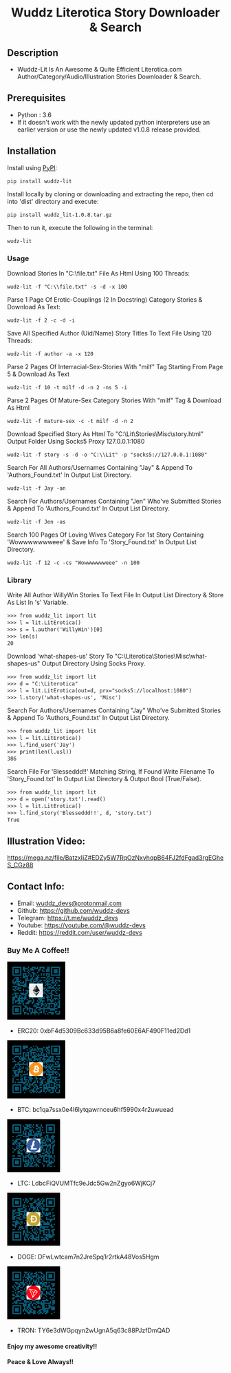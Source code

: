 <h1 align="center">Wuddz Literotica Story Downloader & Search</h1>

## Description
 - Wuddz-Lit Is An Awesome & Quite Efficient Literotica.com Author/Category/Audio/Illustration Stories Downloader & Search.

## Prerequisites
 - Python : 3.6
 - If it doesn't work with the newly updated python interpreters use an earlier version
   or use the newly updated v1.0.8 release provided.

## Installation
Install using [PyPI](https://pypi.org/project/wuddz-lit):
```
pip install wuddz-lit
```
Install locally by cloning or downloading and extracting the repo, then cd into 'dist' directory and execute:
```
pip install wuddz_lit-1.0.8.tar.gz
```
Then to run it, execute the following in the terminal:
```
wudz-lit
```

### Usage
Download Stories In "C:\\file.txt" File As Html Using 100 Threads:
```
wudz-lit -f "C:\\file.txt" -s -d -x 100
```
Parse 1 Page Of Erotic-Couplings (2 In Docstring) Category Stories & Download As Text:
```
wudz-lit -f 2 -c -d -i
```
Save All Specified Author (Uid/Name) Story Titles To Text File Using 120 Threads:
```
wudz-lit -f author -a -x 120
```
Parse 2 Pages Of Interracial-Sex-Stories With "milf" Tag Starting From Page 5 & Download As Text
```
wudz-lit -f 10 -t milf -d -n 2 -ns 5 -i
```
Parse 2 Pages Of Mature-Sex Category Stories With "milf" Tag & Download As Html
```
wudz-lit -f mature-sex -c -t milf -d -n 2
```
Download Specified Story As Html To "C:\\Lit\\Stories\\Misc\\story.html" Output Folder Using Socks5 Proxy 127.0.0.1:1080
```
wudz-lit -f story -s -d -o "C:\\Lit" -p "socks5://127.0.0.1:1080"
```
Search For All Authors/Usernames Containing "Jay" & Append To 'Authors_Found.txt' In Output List Directory.
```
wudz-lit -f Jay -an
```
Search For Authors/Usernames Containing "Jen" Who've Submitted Stories & Append To 'Authors_Found.txt' In Output List Directory.
```
wudz-lit -f Jen -as
```
Search 100 Pages Of Loving Wives Category For 1st Story Containing 'Wowwwwwwweee' & Save Info To 'Story_Found.txt' In Output List Directory.
```
wudz-lit -f 12 -c -cs "Wowwwwwwweee" -n 100
```

### Library
Write All Author WillyWin Stories To Text File In Output List Directory & Store As List In 's' Variable.
```
>>> from wuddz_lit import lit
>>> l = lit.LitErotica()
>>> s = l.author('WillyWin')[0]
>>> len(s)
20
```
Download 'what-shapes-us' Story To "C:\\Literotica\\Stories\\Misc\\what-shapes-us" Output Directory Using Socks Proxy.
```
>>> from wuddz_lit import lit
>>> d = "C:\Literotica"
>>> l = lit.LitErotica(out=d, prx="socks5://localhost:1080")
>>> l.story('what-shapes-us', 'Misc')
```
Search For Authors/Usernames Containing "Jay" Who've Submitted Stories & Append To 'Authors_Found.txt' In Output List Directory.
```
>>> from wuddz_lit import lit
>>> l = lit.LitErotica()
>>> l.find_user('Jay')
>>> print(len(l.usl))
386
```
Search File For 'Blesseddd!!' Matching String, If Found Write Filename To 'Story_Found.txt' In Output List Directory & Output Bool (True/False).
```
>>> from wuddz_lit import lit
>>> d = open('story.txt').read()
>>> l = lit.LitErotica()
>>> l.find_story('Blesseddd!!', d, 'story.txt')
True
```

## Illustration Video:
https://mega.nz/file/BatzxIjZ#EDZy5W7RqOzNxvhqpB64FJ2fdFgad3rgEGheS_CGz88

## Contact Info:
 - Email:     wuddz_devs@protonmail.com
 - Github:    https://github.com/wuddz-devs
 - Telegram:  https://t.me/wuddz_devs
 - Youtube:   https://youtube.com/@wuddz-devs
 - Reddit:    https://reddit.com/user/wuddz-devs

### Buy Me A Coffee!!
![Alt Text](https://raw.githubusercontent.com/wuddz-devs/wuddz-devs/main/assets/eth.png)
 - ERC20:    0xbF4d5309Bc633d95B6a8fe60E6AF490F11ed2Dd1

![Alt Text](https://raw.githubusercontent.com/wuddz-devs/wuddz-devs/main/assets/btc.png)
 - BTC:      bc1qa7ssx0e4l6lytqawrnceu6hf5990x4r2uwuead

![Alt Text](https://raw.githubusercontent.com/wuddz-devs/wuddz-devs/main/assets/ltc.png)
 - LTC:      LdbcFiQVUMTfc9eJdc5Gw2nZgyo6WjKCj7

![Alt Text](https://raw.githubusercontent.com/wuddz-devs/wuddz-devs/main/assets/doge.png)
 - DOGE:     DFwLwtcam7n2JreSpq1r2rtkA48Vos5Hgm

![Alt Text](https://raw.githubusercontent.com/wuddz-devs/wuddz-devs/main/assets/tron.png)
 - TRON:     TY6e3dWGpqyn2wUgnA5q63c88PJzfDmQAD

#### Enjoy my awesome creativity!!
#### Peace & Love Always!!
